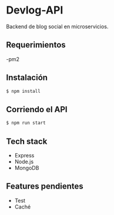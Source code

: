 # Devlog-API
Backend de blog social en microservicios.
## Requerimientos
-pm2
## Instalación
```bash
$ npm install
```
## Corriendo el API
```bash
$ npm run start
```
## Tech stack
 - Express
 - Node.js
 - MongoDB
## Features pendientes
 - Test
 - Caché

